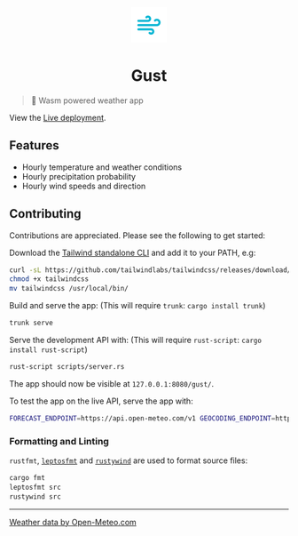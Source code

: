 <div align="center">

<img width="64" src="assets/icon-256.png">

# Gust

</div>

> 💨 Wasm powered weather app

View the [Live deployment](https://jaynewey.github.io/gust).

## Features

- Hourly temperature and weather conditions
- Hourly precipitation probability
- Hourly wind speeds and direction

## Contributing

Contributions are appreciated. Please see the following to get started:

Download the [Tailwind standalone CLI](https://tailwindcss.com/blog/standalone-cli) and add it to your PATH, e.g:

```sh
curl -sL https://github.com/tailwindlabs/tailwindcss/releases/download/v3.3.3/tailwindcss-linux-x64 -o tailwindcss
chmod +x tailwindcss
mv tailwindcss /usr/local/bin/
```

Build and serve the app: (This will require `trunk`: `cargo install trunk`)

```sh
trunk serve
```

Serve the development API with: (This will require `rust-script`: `cargo install rust-script`)

```sh
rust-script scripts/server.rs
```

The app should now be visible at `127.0.0.1:8080/gust/`.

To test the app on the live API, serve the app with:

```sh
FORECAST_ENDPOINT=https://api.open-meteo.com/v1 GEOCODING_ENDPOINT=https://geocoding-api.open-meteo.com/v1 trunk serve
```

### Formatting and Linting

`rustfmt`, [`leptosfmt`](https://github.com/avencera/rustywind) and [`rustywind`](https://github.com/avencera/rustywind) are used to format source files:

```sh
cargo fmt
leptosfmt src
rustywind src
```

---

[Weather data by Open-Meteo.com](https://open-meteo.com/)
